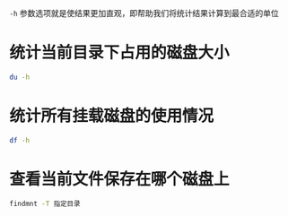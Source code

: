 `-h` 参数选项就是使结果更加直观，即帮助我们将统计结果计算到最合适的单位

# 统计当前目录下占用的磁盘大小

```bash
du -h
```

# 统计所有挂载磁盘的使用情况

```bash
df -h
```

# 查看当前文件保存在哪个磁盘上

```bash
findmnt -T 指定目录
```
